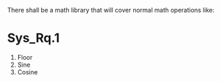 There shall be a math library that will cover normal math operations like:
# Sys_Rq.1
1. Floor
2. Sine
3. Cosine
